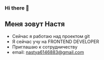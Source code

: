 ### Hi there 👋
 
 ## Меня зовут  Настя

- Сейчас я работаю над  проектом  git
- Я сейчас учу на  FRONTEND DEVELOPER
-  Приглашаю к сотрудничеству
-  email: nastya6146883@gmail.com


